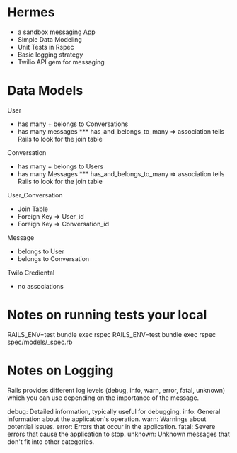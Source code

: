 # Hermes
- a sandbox messaging App
- Simple Data Modeling
- Unit Tests in Rspec
- Basic logging strategy
- Twilio API gem for messaging

# Data Models
User
- has many + belongs to Conversations
- has many messages
*** has_and_belongs_to_many => association tells Rails to look for the join table

Conversation
- has many + belongs to Users
- has many Messages
*** has_and_belongs_to_many => association tells Rails to look for the join table

User_Conversation
- Join Table
- Foreign Key => User_id
- Foreign Key => Conversation_id

Message
- belongs to User
- belongs to Conversation

Twilo Crediental
- no associations

# Notes on running tests your local
RAILS_ENV=test bundle exec rspec
RAILS_ENV=test bundle exec rspec spec/models/<TARGET MODEL NAME>_spec.rb

# Notes on Logging
Rails provides different log levels (debug, info, warn, error, fatal, unknown) which you can use depending on the importance of the message.

debug: Detailed information, typically useful for debugging.
info: General information about the application's operation.
warn: Warnings about potential issues.
error: Errors that occur in the application.
fatal: Severe errors that cause the application to stop.
unknown: Unknown messages that don't fit into other categories.
